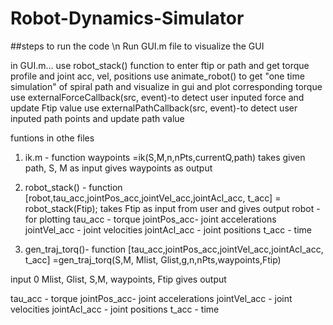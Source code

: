 # Robot-Dynamics-Simulator

##steps to run the code \n
Run GUI.m file to visualize the GUI

in GUI.m...
use robot_stack() function to enter ftip or path and get torque profile and joint acc, vel, positions 
use animate_robot() to get "one time simulation" of spiral path and visualize in gui and plot corresponding torque
use externalForceCallback(src, event)-to detect user inputed force and update Ftip value
use externalPathCallback(src, event)-to detect user inputed path points and update path value


funtions in othe files
1. ik.m - function waypoints =ik(S,M,n,nPts,currentQ,path)
takes given path, S, M as input 
gives waypoints as output

2. robot_stack() - function [robot,tau_acc,jointPos_acc,jointVel_acc,jointAcl_acc, t_acc] = robot_stack(Ftip);
takes Ftip as input from user and 
gives output
robot - for plotting
tau_acc - torque 
jointPos_acc- joint accelerations
jointVel_acc - joint velocities
jointAcl_acc - joint positions
t_acc - time

3. gen_traj_torq()- function [tau_acc,jointPos_acc,jointVel_acc,jointAcl_acc, t_acc] =gen_traj_torq(S,M, Mlist, Glist,g,n,nPts,waypoints,Ftip)

input 0 Mlist, Glist, S,M, waypoints, Ftip
gives output

tau_acc - torque 
jointPos_acc- joint accelerations
jointVel_acc - joint velocities
jointAcl_acc - joint positions
t_acc - time

